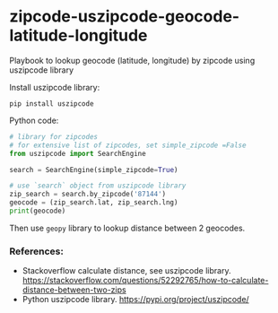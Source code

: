 # zipcode-uszipcode-geocode-latitude-longitude
Playbook to lookup geocode (latitude, longitude) by zipcode using uszipcode library

Install uszipcode library:
```
pip install uszipcode
```

Python code:
```python
# library for zipcodes
# for extensive list of zipcodes, set simple_zipcode =False
from uszipcode import SearchEngine

search = SearchEngine(simple_zipcode=True)

# use `search` object from uszipcode library
zip_search = search.by_zipcode('87144')
geocode = (zip_search.lat, zip_search.lng)
print(geocode)
```

Then use `geopy` library to lookup distance between 2 geocodes.

### References: 
* Stackoverflow calculate distance, see uszipcode library. https://stackoverflow.com/questions/52292765/how-to-calculate-distance-between-two-zips
* Python uszipcode library. https://pypi.org/project/uszipcode/

